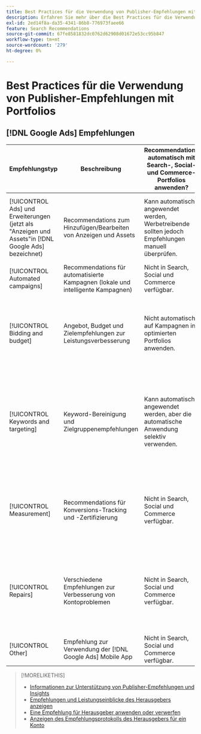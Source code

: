 ```yaml
---
title: Best Practices für die Verwendung von Publisher-Empfehlungen mit Portfolios
description: Erfahren Sie mehr über die Best Practices für die Verwendung von [!DNL Google Ads] Recommendations in Ihren Such-, Social- und Commerce-Portfolios.
exl-id: 2ed14f8a-da35-4341-86b8-776973faee66
feature: Search Recommendations
source-git-commit: 67fe8581832dc0762d62908d01672e53cc95b847
workflow-type: tm+mt
source-wordcount: '279'
ht-degree: 0%

---
```


# Best Practices für die Verwendung von Publisher-Empfehlungen mit Portfolios

<!-- Add info for MS once we have it ..." 

*[!DNL Google Ads] and [!DNL Microsoft Advertising] accounts*
 
-->

## [!DNL Google Ads] Empfehlungen

| Empfehlungstyp | Beschreibung | Recommendations automatisch mit Search-, Social- und Commerce-Portfolios anwenden? | Kommentare |
|--- |--- |--- |--- |
| [!UICONTROL Ads] und Erweiterungen (jetzt als &quot;Anzeigen und Assets&quot;in [!DNL Google Ads] bezeichnet) | Recommendations zum Hinzufügen/Bearbeiten von Anzeigen und Assets | Kann automatisch angewendet werden, Werbetreibende sollten jedoch Empfehlungen manuell überprüfen. | Die Überprüfung von Empfehlungen ist erforderlich, um sicherzustellen, dass responsive Suchanzeigen an die Anforderungen von Werbetreibenden angepasst werden. |
| [!UICONTROL Automated campaigns] | Recommendations für automatisierte Kampagnen (lokale und intelligente Kampagnen) | Nicht in Search, Social und Commerce verfügbar. | — |
| [!UICONTROL Bidding and budget] | Angebot, Budget und Zielempfehlungen zur Leistungsverbesserung | Nicht automatisch auf Kampagnen in optimierten Portfolios anwenden. | Aktuelle Empfehlungen können für Ihre Zwecke eindimensional sein. Beispiel: [!DNL Google Ads] empfiehlt eine Erhöhung des Ziel-CPA ohne Berücksichtigung des Budgets, wenn die Klicks für eine Kampagne sinken. |
| [!UICONTROL Keywords and targeting] | Keyword-Bereinigung und Zielgruppenempfehlungen | Kann automatisch angewendet werden, aber die automatische Anwendung selektiv verwenden. | Verwenden Sie die Keyword-Bereinigung und die Entfernung von Redundanzen in allen Kampagnen, vermeiden Sie jedoch weitere Automatisierung (z. B. die automatische Erstellung dynamischer Suchanzeigen oder die automatische Erweiterung von Zielgruppen). |
| [!UICONTROL Measurement] | Recommendations für Konversions-Tracking und -Zertifizierung | Nicht in Search, Social und Commerce verfügbar. | Diese Empfehlungen können sich auf die Leistung auswirken. Wenden Sie sich an Ihr Adobe Account-Team, um die Vor- und Nachteile einer Empfehlung zu besprechen, bevor Sie sie anwenden. |
| [!UICONTROL Repairs] | Verschiedene Empfehlungen zur Verbesserung von Kontoproblemen | Nicht in Search, Social und Commerce verfügbar. | Überprüfen Sie regelmäßig manuell die Reparaturempfehlungen in [!DNL Google Ads]. Dieser Empfehlungstyp ist eine gute Möglichkeit, nicht genehmigte Anzeigen, Feed-Probleme, Tracking-Probleme usw. zu identifizieren. |
| [!UICONTROL Other] | Empfehlung zur Verwendung der [!DNL Google Ads] Mobile App | Nicht in Search, Social und Commerce verfügbar. | — |

>[!MORELIKETHIS]
>
>* [Informationen zur Unterstützung von Publisher-Empfehlungen und Insights](recommendation-support.md)
>* [Empfehlungen und Leistungseinblicke des Herausgebers anzeigen](recommendation-view.md)
>* [Eine Empfehlung für Herausgeber anwenden oder verwerfen](recommendation-apply-dismiss.md)
>* [Anzeigen des Empfehlungsprotokolls des Herausgebers für ein Konto](recommendation-view-log.md)
